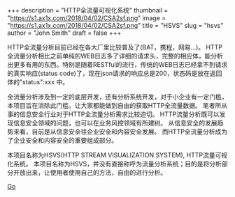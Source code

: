 +++
description = "HTTP全流量可视化系统"
thumbnail = "https://s1.ax1x.com/2018/04/02/CSA2sf.png"
image = "https://s1.ax1x.com/2018/04/02/CSA2sf.png"
title = "HSVS"
slug = "hsvs"
author = "John Smith"
draft = false
+++

HTTP全流量分析目前已经在各大厂里比较普及了(BAT，携程，网易…)。 HTTP全流量分析相比之前单纯的WEB日志多了详细的请求头，完整的相应体，能分析出更多有用的东西。特别是随着RESTful的流行，传统的WEB日志已经拿不到请求的真实响应(status code)了，现在json请求的响应总是200，状态码是放在返回体的"status":xxx 中。

全流量分析涉及到一定的底层开发，还有分析系统开发，对于小企业有一定门槛，本项目旨在消除此门槛，让大家都能做到自由的获取HTTP全流量数据。 笔者所从事的信息安全行业对于HTTP全流量分析需求比较迫切。 HTTP流量分析既可以发现信息安全领域的问题，也可以在业务风控领域有所建树。 从信息安全的发展趋势来看，目前是从信息安全往企业安全和内容安全发展。 而HTTP全流量分析成为了企业安全和内容安全的重要组成部分。

本项目名称为HSVS(HTTP STREAM VISUALIZATION SYSTEM), HTTP流量可视化系统。 本项目名称为HSVS，并没有直接称呼为流量分析系统；目的是将分析部分开放出来，让使用者使用自己的方法，自由的进行分析。

[Go](http://labs.shellpub.com/hsvs)
